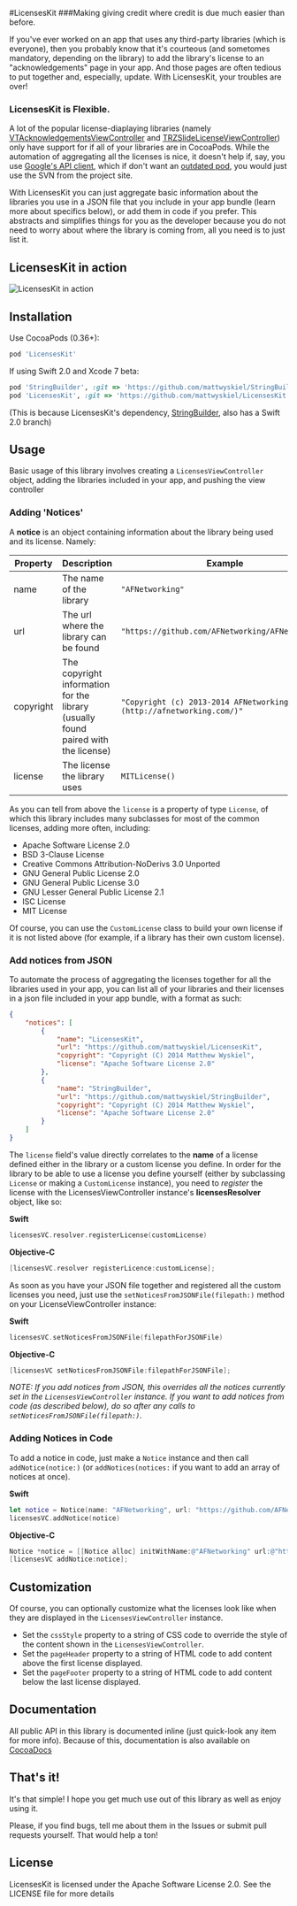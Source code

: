 #LicensesKit
###Making giving credit where credit is due much easier than before.

If you've ever worked on an app that uses any third-party libraries (which is everyone), then you probably know that it's courteous (and sometomes mandatory, depending on the library) to add the library's license to an "acknowledgements" page in your app. And those pages are often tedious to put together and, especially, update. With LicensesKit, your troubles are over!

### LicensesKit is Flexible.
A lot of the popular license-diaplaying libraries (namely [VTAcknowledgementsViewController](https://github.com/vtourraine/VTAcknowledgementsViewController) and [TRZSlideLicenseViewController](https://github.com/86/TRZSlideLicenseViewController)) only have support for if all of your libraries are in CocoaPods. While the automation of aggregating all the licenses is nice, it doesn't help if, say, you use [Google's API client](https://code.google.com/p/google-api-objectivec-client/), which if don't want an [outdated pod](https://github.com/CocoaPods/Specs/blob/master/Specs/Google-API-Client/0.1.1/Google-API-Client.podspec.json), you would just use the SVN from the project site.

With LicensesKit you can just aggregate basic information about the libraries you use in a JSON file that you include in your app bundle (learn more about specifics below), or add them in code if you prefer. This abstracts and simplifies things for you as the developer because you do not need to worry about where the library is coming from, all you need is to just list it.

## LicensesKit in action
![LicensesKit in action](./IMG_1869.PNG)

## Installation
Use CocoaPods (0.36+):

```ruby
pod 'LicensesKit'
```

If using Swift 2.0 and Xcode 7 beta:

```ruby
pod 'StringBuilder', :git => 'https://github.com/mattwyskiel/StringBuilder.git', :branch => 'swift-2.0'
pod 'LicensesKit', :git => 'https://github.com/mattwyskiel/LicensesKit.git', :branch => 'swift-2.0'
```

(This is because LicensesKit's dependency, [StringBuilder](https://github.com/mattwyskiel/StringBuilder), also has a Swift 2.0 branch)

## Usage
Basic usage of this library involves creating a `LicensesViewController` object, adding the libraries included in your app, and pushing the view controller
### Adding 'Notices'
A **notice** is an object containing information about the library being used and its license. Namely:

 Property | Description | Example
 -------- | ----------- | -------
 name | The name of the library | `"AFNetworking"`
 url | The url where the library can be found | `"https://github.com/AFNetworking/AFNetworking"`
 copyright | The copyright information for the library (usually found paired with the license) | `"Copyright (c) 2013-2014 AFNetworking (http://afnetworking.com/)"`
 license | The license the library uses | `MITLicense()`

 As you can tell from above the `license` is a property of type `License`, of which this library includes many subclasses for most of the common licenses, adding more often, including:

 - Apache Software License 2.0
 - BSD 3-Clause License
 - Creative Commons Attribution-NoDerivs 3.0 Unported
 - GNU General Public License 2.0
 - GNU General Public License 3.0
 - GNU Lesser General Public License 2.1
 - ISC License
 - MIT License

 Of course, you can use the `CustomLicense` class to build your own license if it is not listed above (for example, if a library has their own custom license).

### Add notices from JSON
To automate the process of aggregating the licenses together for all the libraries used in your app, you can list all of your libraries and their licenses in a json file included in your app bundle, with a format as such:

``` json
{
    "notices": [
        {
            "name": "LicensesKit",
            "url": "https://github.com/mattwyskiel/LicensesKit",
            "copyright": "Copyright (C) 2014 Matthew Wyskiel",
            "license": "Apache Software License 2.0"
        },
        {
            "name": "StringBuilder",
            "url": "https://github.com/mattwyskiel/StringBuilder",
            "copyright": "Copyright (C) 2014 Matthew Wyskiel",
            "license": "Apache Software License 2.0"
        }
    ]
}
```

The `license` field's value directly correlates to the **name** of a license defined either in the library or a custom license you define. In order for the library to be able to use a license you define yourself (either by subclassing `License` or making a `CustomLicense` instance), you need to *register* the license with the LicensesViewController instance's **licensesResolver** object, like so:

**Swift**
```swift
licensesVC.resolver.registerLicense(customLicense)
```
**Objective-C**
```objective-c
[licensesVC.resolver registerLicence:customLicense];
```

As soon as you have your JSON file together and registered all the custom licenses you need, just use the `setNoticesFromJSONFile(filepath:)` method on your LicenseViewController instance:

**Swift**
```swift
licensesVC.setNoticesFromJSONFile(filepathForJSONFile)
```
**Objective-C**
```objective-c
[licensesVC setNoticesFromJSONFile:filepathForJSONFile];
```
*NOTE: If you add notices from JSON, this overrides all the notices currently set in the `LicensesViewController` instance. If you want to add notices from code (as described below), do so after any calls to `setNoticesFromJSONFile(filepath:)`.*

### Adding Notices in Code
To add a notice in code, just make a `Notice` instance and then call `addNotice(notice:)` (or `addNotices(notices:` if you want to add an array of notices at once).

**Swift**
```swift
let notice = Notice(name: "AFNetworking", url: "https://github.com/AFNetworking/AFNetworking", copyright: "Copyright (c) 2013-2014 AFNetworking (http://afnetworking.com/)", license: MITLicense())
licensesVC.addNotice(notice)
```
**Objective-C**
```objective-c
Notice *notice = [[Notice alloc] initWithName:@"AFNetworking" url:@"https://github.com/AFNetworking/AFNetworking" copyright:@"Copyright (c) 2013-2014 AFNetworking (http://afnetworking.com/)" license: [[MITLicense alloc] init]];
[licensesVC addNotice:notice];
```

## Customization
Of course, you can optionally customize what the licenses look like when they are displayed in the `LicensesViewController` instance.
- Set the `cssStyle` property to a string of CSS code to override the style of the content shown in the `LicensesViewController`.
- Set the `pageHeader` property to a string of HTML code to add content above the first license displayed.
- Set the `pageFooter` property to a string of HTML code to add content below the last license displayed.

## Documentation
All public API in this library is documented inline (just quick-look any item for more info). Because of this, documentation is also available on [CocoaDocs](http://cocoadocs.org/docsets/LicensesKit/1.0.0/index.html)

## That's it!
It's that simple! I hope you get much use out of this library as well as enjoy using it.

Please, if you find bugs, tell me about them in the Issues or submit pull requests yourself. That would help a ton!

## License
LicensesKit is licensed under the Apache Software License 2.0. See the LICENSE file for more details
